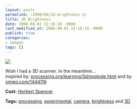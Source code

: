 ```yaml
---
layout: posts
permalink: /2008/08/3d-brightness-2/
title: 3D Brightness
date: 2008-08-01 22:16:18 -0000
last_modified_at: 2008-08-01 22:16:18 -0000
publish: true
categories:
- imagen
tags: []
---
```

[![](http://i.vimeocdn.com/video/58996592_200x150.jpg)](http://vimeo.com/1450578)

Wish I had a 3D scanner. In the meantime...  
inspired by: [processing.org/learning/3d/explode.html](http://processing.org/learning/3d/explode.html) and by [vimeo.com/1444116](http://vimeo.com/1444116)

**Cast:** [Herbert Spencer](http://vimeo.com/hspencer)

**Tags:** [processing](http://vimeo.com/tag:processing), [experimental](http://vimeo.com/tag:experimental), [camera](http://vimeo.com/tag:camera), [brightness](http://vimeo.com/tag:brightness) and [3D](http://vimeo.com/tag:3D)
